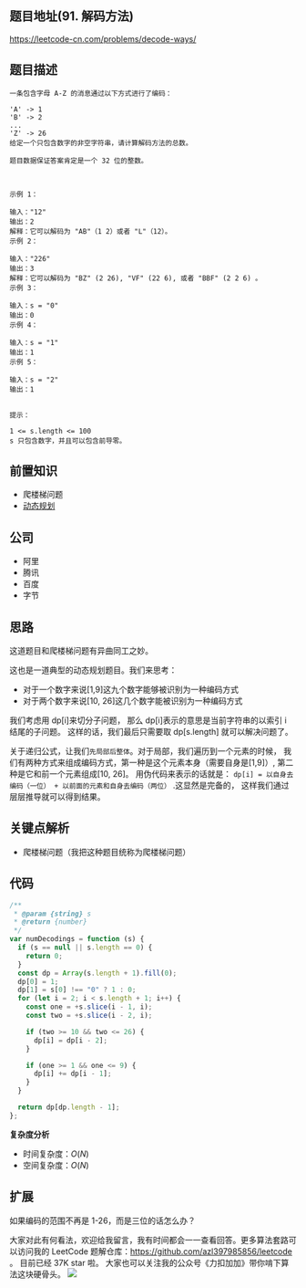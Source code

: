 ## 题目地址(91. 解码方法)

https://leetcode-cn.com/problems/decode-ways/

## 题目描述

```
一条包含字母 A-Z 的消息通过以下方式进行了编码：

'A' -> 1
'B' -> 2
...
'Z' -> 26
给定一个只包含数字的非空字符串，请计算解码方法的总数。

题目数据保证答案肯定是一个 32 位的整数。

 

示例 1：

输入："12"
输出：2
解释：它可以解码为 "AB"（1 2）或者 "L"（12）。
示例 2：

输入："226"
输出：3
解释：它可以解码为 "BZ" (2 26), "VF" (22 6), 或者 "BBF" (2 2 6) 。
示例 3：

输入：s = "0"
输出：0
示例 4：

输入：s = "1"
输出：1
示例 5：

输入：s = "2"
输出：1
 

提示：

1 <= s.length <= 100
s 只包含数字，并且可以包含前导零。

```

## 前置知识

- 爬楼梯问题
- [动态规划](https://github.com/azl397985856/leetcode/blob/master/thinkings/dynamic-programming.md)

## 公司

- 阿里
- 腾讯
- 百度
- 字节

## 思路

这道题目和爬楼梯问题有异曲同工之妙。

这也是一道典型的动态规划题目。我们来思考：

- 对于一个数字来说[1,9]这九个数字能够被识别为一种编码方式
- 对于两个数字来说[10, 26]这几个数字能被识别为一种编码方式

我们考虑用 dp[i]来切分子问题， 那么 dp[i]表示的意思是当前字符串的以索引 i 结尾的子问题。
这样的话，我们最后只需要取 dp[s.length] 就可以解决问题了。

关于递归公式，让我们`先局部后整体`。对于局部，我们遍历到一个元素的时候，
我们有两种方式来组成编码方式，第一种是这个元素本身（需要自身是[1,9]）,
第二种是它和前一个元素组成[10, 26]。 用伪代码来表示的话就是：
`dp[i] = 以自身去编码（一位） + 以前面的元素和自身去编码（两位）` .这显然是完备的，
这样我们通过层层推导就可以得到结果。

## 关键点解析

- 爬楼梯问题（我把这种题目统称为爬楼梯问题）

## 代码

```js
/**
 * @param {string} s
 * @return {number}
 */
var numDecodings = function (s) {
  if (s == null || s.length == 0) {
    return 0;
  }
  const dp = Array(s.length + 1).fill(0);
  dp[0] = 1;
  dp[1] = s[0] !== "0" ? 1 : 0;
  for (let i = 2; i < s.length + 1; i++) {
    const one = +s.slice(i - 1, i);
    const two = +s.slice(i - 2, i);

    if (two >= 10 && two <= 26) {
      dp[i] = dp[i - 2];
    }

    if (one >= 1 && one <= 9) {
      dp[i] += dp[i - 1];
    }
  }

  return dp[dp.length - 1];
};
```

**复杂度分析**

- 时间复杂度：$O(N)$
- 空间复杂度：$O(N)$

## 扩展

如果编码的范围不再是 1-26，而是三位的话怎么办？

大家对此有何看法，欢迎给我留言，我有时间都会一一查看回答。更多算法套路可以访问我的 LeetCode 题解仓库：https://github.com/azl397985856/leetcode 。 目前已经 37K star 啦。
大家也可以关注我的公众号《力扣加加》带你啃下算法这块硬骨头。
![](https://tva1.sinaimg.cn/large/007S8ZIlly1gfcuzagjalj30p00dwabs.jpg)
